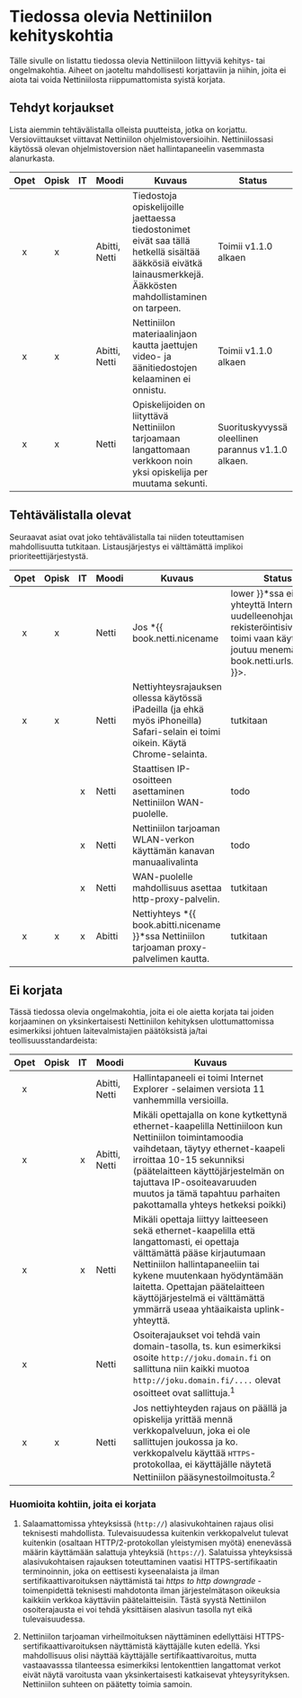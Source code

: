# Tiedossa olevia Nettiniilon kehityskohtia

<!-- toc -->

Tälle sivulle on listattu tiedossa olevia Nettiniiloon liittyviä kehitys- tai ongelmakohtia. Aiheet on jaoteltu mahdollisesti korjattaviin ja niihin, joita ei aiota tai voida Nettiniilosta riippumattomista syistä korjata.

## Tehdyt korjaukset

Lista aiemmin tehtävälistalla olleista puutteista, jotka on korjattu. Versioviittaukset viittavat Nettiniilon ohjelmistoversioihin. Nettiniilossasi käytössä olevan ohjelmistoversion näet hallintapaneelin vasemmasta alanurkasta.

|Opet | Opisk | IT | Moodi | Kuvaus           | Status  |
|:---:|:-----:|:--:|-------|------------------|---------|
| x   | x     |    | Abitti, Netti| Tiedostoja opiskelijoille jaettaessa tiedostonimet eivät saa tällä hetkellä sisältää ääkkösiä eivätkä lainausmerkkejä. Ääkkösten mahdollistaminen on tarpeen. | Toimii v1.1.0 alkaen |
| x   | x     |    | Abitti, Netti| Nettiniilon materiaalinjaon kautta jaettujen video- ja äänitiedostojen kelaaminen ei onnistu. | Toimii v1.1.0 alkaen |
| x   | x     |    | Netti | Opiskelijoiden on liityttävä Nettiniilon tarjoamaan langattomaan verkkoon noin yksi opiskelija per muutama sekunti. | Suorituskyvyssä oleellinen parannus v1.1.0 alkaen. |

## Tehtävälistalla olevat

Seuraavat asiat ovat joko tehtävälistalla tai niiden toteuttamisen mahdollisuutta tutkitaan. Listausjärjestys ei välttämättä implikoi prioriteettijärjestystä.

|Opet | Opisk | IT | Moodi | Kuvaus           | Status  |
|:---:|:-----:|:--:|-------|------------------|---------|
| x   | x     |    | Netti | Jos *{{ book.netti.nicename | lower }}*ssa ei ole yhteyttä Internetiin, ei uudelleenohjaus rekisteröintisivulle toimi vaan käyttäjä joutuu menemään <{{ book.netti.urls.landing }}>. | tutkitaan |
| x   | x     |    | Netti | Nettiyhteysrajauksen ollessa käytössä iPadeilla (ja ehkä myös iPhoneilla) Safari-selain ei toimi oikein. Käytä Chrome-selainta. | tutkitaan |
|     |       | x  | Netti | Staattisen IP-osoitteen asettaminen Nettiniilon WAN-puolelle. | todo |
|     |       | x  | Netti | Nettiniilon tarjoaman WLAN-verkon käyttämän kanavan manuaalivalinta | todo |
|     |       | x  | Netti | WAN-puolelle mahdollisuus asettaa http-proxy-palvelin. | tutkitaan |
| x   | x     | x  | Abitti| Nettiyhteys *{{ book.abitti.nicename }}*ssa Nettiniilon tarjoaman proxy-palvelimen kautta. | tutkitaan |


## Ei korjata

Tässä tiedossa olevia ongelmakohtia, joita ei ole aietta korjata tai joiden korjaaminen on yksinkertaisesti Nettiniilon kehityksen ulottumattomissa esimerkiksi johtuen laitevalmistajien päätöksistä ja/tai teollisuusstandardeista:

|Opet | Opisk | IT | Moodi | Kuvaus           |
|:---:|:-----:|:--:|-------|------------------|
| x   |       |    | Abitti, Netti | Hallintapaneeli ei toimi Internet Explorer -selaimen versiota 11 vanhemmilla versioilla. |
| x   |       | x  | Abitti, Netti | Mikäli opettajalla on kone kytkettynä ethernet-kaapelilla Nettiniiloon kun Nettiniilon toimintamoodia vaihdetaan, täytyy ethernet-kaapeli irroittaa 10-15 sekunniksi (päätelaitteen käyttöjärjestelmän on tajuttava IP-osoiteavaruuden muutos ja tämä tapahtuu parhaiten pakottamalla yhteys hetkeksi poikki) |
| x   |       | x  | Netti | Mikäli opettaja liittyy laitteeseen sekä ethernet-kaapelilla että langattomasti, ei opettaja välttämättä pääse kirjautumaan Nettiniilon hallintapaneeliin tai kykene muutenkaan hyödyntämään laitetta. Opettajan päätelaitteen käyttöjärjestelmä ei välttämättä ymmärrä useaa yhtäaikaista uplink-yhteyttä. |
| x   |       |    | Netti | Osoiterajaukset voi tehdä vain domain-tasolla, ts. kun esimerkiksi osoite `http://joku.domain.fi` on sallittuna niin kaikki muotoa `http://joku.domain.fi/....` olevat osoitteet ovat sallittuja.<sup>1</sup> |
| x   | x     |    | Netti | Jos nettiyhteyden rajaus on päällä ja opiskelija yrittää mennä verkkopalveluun, joka ei ole sallittujen joukossa ja ko. verkkopalvelu käyttää <kbd>HTTPS</kbd>-protokollaa, ei käyttäjälle näytetä Nettiniilon pääsynestoilmoitusta.<sup>2</sup> |

### Huomioita kohtiin, joita ei korjata

1. Salaamattomissa yhteyksissä (`http://`) alasivukohtainen rajaus olisi teknisesti mahdollista. Tulevaisuudessa kuitenkin verkkopalvelut tulevat kuitenkin (osaltaan HTTP/2-protokollan yleistymisen myötä) enenevässä määrin käyttämään salattuja yhteyksiä (`https://`). Salatuissa yhteyksissä alasivukohtaisen rajauksen toteuttaminen vaatisi HTTPS-sertifikaatin terminoinnin, joka on eettisesti kyseenalaista ja ilman sertifikaattivaroituksen näyttämistä tai *https to http downgrade* -toimenpidettä teknisesti mahdotonta ilman järjestelmätason oikeuksia kaikkiin verkkoa käyttäviin päätelaitteisiin. Tästä syystä Nettiniilon osoiterajausta ei voi tehdä yksittäisen alasivun tasolla nyt eikä tulevaisuudessa.

2. Nettiniilon tarjoaman virheilmoituksen näyttäminen edellyttäisi HTTPS-sertifikaattivaroituksen näyttämistä käyttäjälle kuten edellä. Yksi mahdollisuus olisi näyttää käyttäjälle sertifikaattivaroitus, mutta vastaavasssa tilanteessa esimerkiksi lentokenttien langattomat verkot eivät näytä varoitusta vaan yksinkertaisesti katkaisevat yhteysyrityksen. Nettiniilon suhteen on päätetty toimia samoin.